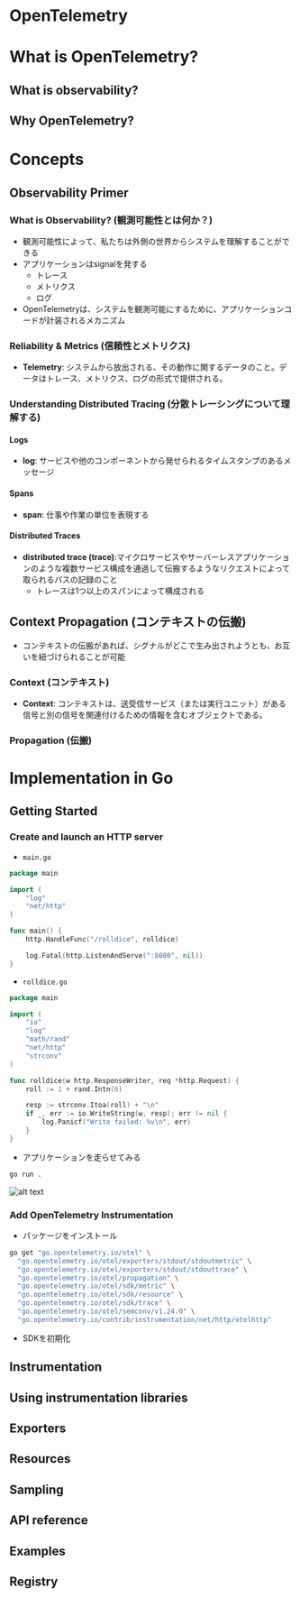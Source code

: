 # OpenTelemetry

# What is OpenTelemetry?

## What is observability?

## Why OpenTelemetry?

# Concepts

## Observability Primer

### What is Observability? (観測可能性とは何か？)

- 観測可能性によって、私たちは外側の世界からシステムを理解することができる
- アプリケーションはsignalを発する
  - トレース
  - メトリクス
  - ログ
- OpenTelemetryは、システムを観測可能にするために、アプリケーションコードが計装されるメカニズム

### Reliability & Metrics (信頼性とメトリクス)

- **Telemetry**: システムから放出される、その動作に関するデータのこと。データはトレース、メトリクス、ログの形式で提供される。

### Understanding Distributed Tracing (分散トレーシングについて理解する)

#### Logs

- **log**: サービスや他のコンポーネントから発せられるタイムスタンプのあるメッセージ

#### Spans

- **span**: 仕事や作業の単位を表現する

#### Distributed Traces

- **distributed trace (trace)**:マイクロサービスやサーバーレスアプリケーションのような複数サービス構成を通過して伝搬するようなリクエストによって取られるパスの記録のこと
  - トレースは1つ以上のスパンによって構成される

## Context Propagation (コンテキストの伝搬)

- コンテキストの伝搬があれば、シグナルがどこで生み出されようとも、お互いを紐づけられることが可能

### Context (コンテキスト)

- **Context**: コンテキストは、送受信サービス（または実行ユニット）がある信号と別の信号を関連付けるための情報を含むオブジェクトである。

### Propagation (伝搬)

# Implementation in Go

## Getting Started

### Create and launch an HTTP server

- `main.go`

```go
package main

import (
	"log"
	"net/http"
)

func main() {
	http.HandleFunc("/rolldice", rolldice)

	log.Fatal(http.ListenAndServe(":8080", nil))
}
```

- `rolldice.go`

```go
package main

import (
	"io"
	"log"
	"math/rand"
	"net/http"
	"strconv"
)

func rolldice(w http.ResponseWriter, req *http.Request) {
	roll := 1 + rand.Intn(6)

	resp := strconv.Itoa(roll) + "\n"
	if _, err := io.WriteString(w, resp); err != nil {
		log.Panicf("Write failed: %v\n", err)
	}
}
```

- アプリケーションを走らせてみる

```bash
go run .
```

![alt text](image.png)

### Add OpenTelemetry Instrumentation

- パッケージをインストール

```bash
go get "go.opentelemetry.io/otel" \
  "go.opentelemetry.io/otel/exporters/stdout/stdoutmetric" \
  "go.opentelemetry.io/otel/exporters/stdout/stdouttrace" \
  "go.opentelemetry.io/otel/propagation" \
  "go.opentelemetry.io/otel/sdk/metric" \
  "go.opentelemetry.io/otel/sdk/resource" \
  "go.opentelemetry.io/otel/sdk/trace" \
  "go.opentelemetry.io/otel/semconv/v1.24.0" \
  "go.opentelemetry.io/contrib/instrumentation/net/http/otelhttp"
```

- SDKを初期化

## Instrumentation

## Using instrumentation libraries

## Exporters

## Resources

## Sampling

## API reference

## Examples

## Registry
